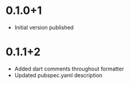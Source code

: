 # 0.1.0+1

* Initial version published

# 0.1.1+2

* Added dart comments throughout formatter
* Updated pubspec.yaml description